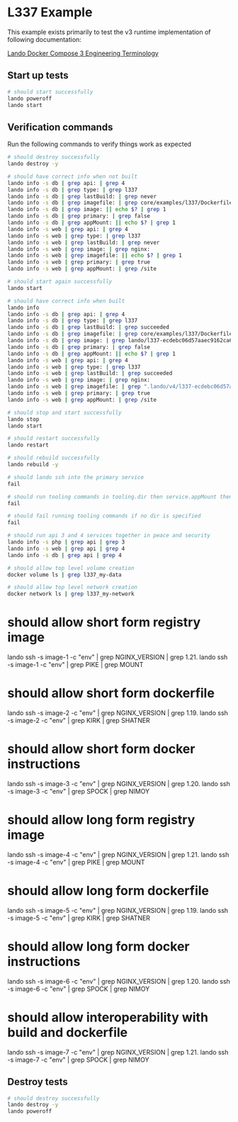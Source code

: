 L337 Example
============

This example exists primarily to test the v3 runtime implementation of following documentation:

[Lando Docker Compose 3 Engineering Terminology](core/v4/landofile/services.html#l337-service)

Start up tests
--------------

```bash
# should start successfully
lando poweroff
lando start
```

Verification commands
---------------------

Run the following commands to verify things work as expected

```bash
# should destroy successfully
lando destroy -y

# should have correct info when not built
lando info -s db | grep api: | grep 4
lando info -s db | grep type: | grep l337
lando info -s db | grep lastBuild: | grep never
lando info -s db | grep imagefile: | grep core/examples/l337/Dockerfile
lando info -s db | grep image: || echo $? | grep 1
lando info -s db | grep primary: | grep false
lando info -s db | grep appMount: || echo $? | grep 1
lando info -s web | grep api: | grep 4
lando info -s web | grep type: | grep l337
lando info -s web | grep lastBuild: | grep never
lando info -s web | grep image: | grep nginx:
lando info -s web | grep imagefile: || echo $? | grep 1
lando info -s web | grep primary: | grep true
lando info -s web | grep appMount: | grep /site

# should start again successfully
lando start

# should have correct info when built
lando info
lando info -s db | grep api: | grep 4
lando info -s db | grep type: | grep l337
lando info -s db | grep lastBuild: | grep succeeded
lando info -s db | grep imagefile: | grep core/examples/l337/Dockerfile
lando info -s db | grep image: | grep lando/l337-ecdebc06d57aaec9162ca6cf282e2e1f0ae27d3b-db:latest
lando info -s db | grep primary: | grep false
lando info -s db | grep appMount: || echo $? | grep 1
lando info -s web | grep api: | grep 4
lando info -s web | grep type: | grep l337
lando info -s web | grep lastBuild: | grep succeeded
lando info -s web | grep image: | grep nginx:
lando info -s web | grep imagefile: | grep ".lando/v4/l337-ecdebc06d57aaec9162ca6cf282e2e1f0ae27d3b/build-contexts/web/Imagefile"
lando info -s web | grep primary: | grep true
lando info -s web | grep appMount: | grep /site

# should stop and start successfully
lando stop
lando start

# should restart successfully
lando restart

# should rebuild successfully
lando rebuild -y

# should lando ssh into the primary service
fail

# should run tooling commands in tooling.dir then service.appMount then service.working_dir
fail

# should fail running tooling commands if no dir is specified
fail

# should run api 3 and 4 services together in peace and security
lando info -s php | grep api | grep 3
lando info -s web | grep api | grep 4
lando info -s db | grep api | grep 4

# should allow top level volume creation
docker volume ls | grep l337_my-data

# should allow top level network creation
docker network ls | grep l337_my-network
```

# should allow short form registry image
lando ssh -s image-1 -c "env" | grep NGINX_VERSION | grep 1.21.
lando ssh -s image-1 -c "env" | grep PIKE | grep MOUNT

# should allow short form dockerfile
lando ssh -s image-2 -c "env" | grep NGINX_VERSION | grep 1.19.
lando ssh -s image-2 -c "env" | grep KIRK | grep SHATNER

# should allow short form docker instructions
lando ssh -s image-3 -c "env" | grep NGINX_VERSION | grep 1.20.
lando ssh -s image-3 -c "env" | grep SPOCK | grep NIMOY

# should allow long form registry image
lando ssh -s image-4 -c "env" | grep NGINX_VERSION | grep 1.21.
lando ssh -s image-4 -c "env" | grep PIKE | grep MOUNT

# should allow long form dockerfile
lando ssh -s image-5 -c "env" | grep NGINX_VERSION | grep 1.19.
lando ssh -s image-5 -c "env" | grep KIRK | grep SHATNER

# should allow long form docker instructions
lando ssh -s image-6 -c "env" | grep NGINX_VERSION | grep 1.20.
lando ssh -s image-6 -c "env" | grep SPOCK | grep NIMOY

# should allow interoperability with build and dockerfile
lando ssh -s image-7 -c "env" | grep NGINX_VERSION | grep 1.21.
lando ssh -s image-7 -c "env" | grep SPOCK | grep NIMOY

Destroy tests
-------------

```bash
# should destroy successfully
lando destroy -y
lando poweroff
```

